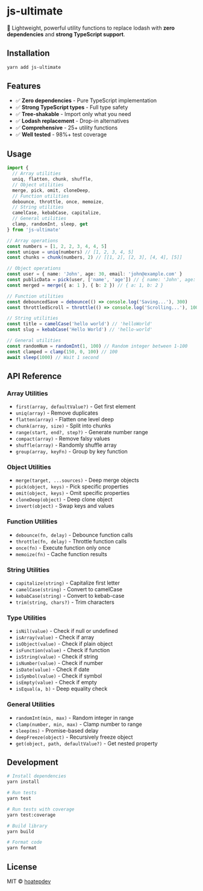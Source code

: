 # js-ultimate

🚀 Lightweight, powerful utility functions to replace lodash with **zero dependencies** and **strong TypeScript support**.

## Installation

```bash
yarn add js-ultimate
```

## Features

- ✅ **Zero dependencies** - Pure TypeScript implementation
- ✅ **Strong TypeScript types** - Full type safety
- ✅ **Tree-shakable** - Import only what you need
- ✅ **Lodash replacement** - Drop-in alternatives
- ✅ **Comprehensive** - 25+ utility functions
- ✅ **Well tested** - 98%+ test coverage

## Usage

```typescript
import { 
  // Array utilities
  uniq, flatten, chunk, shuffle,
  // Object utilities
  merge, pick, omit, cloneDeep,
  // Function utilities
  debounce, throttle, once, memoize,
  // String utilities
  camelCase, kebabCase, capitalize,
  // General utilities
  clamp, randomInt, sleep, get
} from 'js-ultimate'

// Array operations
const numbers = [1, 2, 2, 3, 4, 4, 5]
const unique = uniq(numbers) // [1, 2, 3, 4, 5]
const chunks = chunk(numbers, 2) // [[1, 2], [2, 3], [4, 4], [5]]

// Object operations
const user = { name: 'John', age: 30, email: 'john@example.com' }
const publicData = pick(user, ['name', 'age']) // { name: 'John', age: 30 }
const merged = merge({ a: 1 }, { b: 2 }) // { a: 1, b: 2 }

// Function utilities
const debouncedSave = debounce(() => console.log('Saving...'), 300)
const throttledScroll = throttle(() => console.log('Scrolling...'), 100)

// String utilities
const title = camelCase('hello world') // 'helloWorld'
const slug = kebabCase('Hello World') // 'hello-world'

// General utilities
const randomNum = randomInt(1, 100) // Random integer between 1-100
const clamped = clamp(150, 0, 100) // 100
await sleep(1000) // Wait 1 second
```

## API Reference

### Array Utilities

- `first(array, defaultValue?)` - Get first element
- `uniq(array)` - Remove duplicates
- `flatten(array)` - Flatten one level deep
- `chunk(array, size)` - Split into chunks
- `range(start, end?, step?)` - Generate number range
- `compact(array)` - Remove falsy values
- `shuffle(array)` - Randomly shuffle array
- `group(array, keyFn)` - Group by key function

### Object Utilities

- `merge(target, ...sources)` - Deep merge objects
- `pick(object, keys)` - Pick specific properties
- `omit(object, keys)` - Omit specific properties
- `cloneDeep(object)` - Deep clone object
- `invert(object)` - Swap keys and values

### Function Utilities

- `debounce(fn, delay)` - Debounce function calls
- `throttle(fn, delay)` - Throttle function calls
- `once(fn)` - Execute function only once
- `memoize(fn)` - Cache function results

### String Utilities

- `capitalize(string)` - Capitalize first letter
- `camelCase(string)` - Convert to camelCase
- `kebabCase(string)` - Convert to kebab-case
- `trim(string, chars?)` - Trim characters

### Type Utilities

- `isNil(value)` - Check if null or undefined
- `isArray(value)` - Check if array
- `isObject(value)` - Check if plain object
- `isFunction(value)` - Check if function
- `isString(value)` - Check if string
- `isNumber(value)` - Check if number
- `isDate(value)` - Check if date
- `isSymbol(value)` - Check if symbol
- `isEmpty(value)` - Check if empty
- `isEqual(a, b)` - Deep equality check

### General Utilities

- `randomInt(min, max)` - Random integer in range
- `clamp(number, min, max)` - Clamp number to range
- `sleep(ms)` - Promise-based delay
- `deepFreeze(object)` - Recursively freeze object
- `get(object, path, defaultValue?)` - Get nested property

## Development

```bash
# Install dependencies
yarn install

# Run tests
yarn test

# Run tests with coverage
yarn test:coverage

# Build library
yarn build

# Format code
yarn format
```

## License

MIT © [hoatepdev](https://github.com/hoatepdev)
